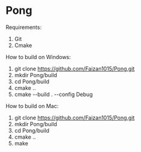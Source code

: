 # Pong

Requirements:
1) Git
2) Cmake

How to build on Windows:
1. git clone https://github.com/Faizan1015/Pong.git
2. mkdir Pong/build
3. cd Pong/build
4. cmake ..
5. cmake --build . --config Debug

How to build on Mac:
1. git clone https://github.com/Faizan1015/Pong.git
2. mkdir Pong/build
3. cd Pong/build
4. cmake ..
5. make
